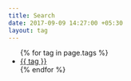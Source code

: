 ```yaml
---
title: Search
date: 2017-09-09 14:27:00 +05:30
layout: tag
---
```


<ul>
  {% for tag in page.tags %}
    <li>
      <a href="/{{ site.tag_page_dir }}/{{ tag | slugify: 'pretty' }}/">{{ tag }}</a>
    </li>
  {% endfor %}
</ul>